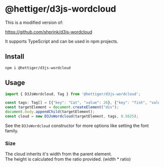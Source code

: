 @hettiger/d3js-wordcloud
==============

This is a modified version of: 

https://github.com/shprink/d3js-wordcloud

It supports TypeScript and can be used in npm projects.

## Install

```npm i @hettiger/d3js-wordcloud```

## Usage

```ts
import { D3JsWordcloud, Tag } from '@hettiger/d3js-wordcloud';

const tags: Tag[] = [{"key": "Cat", "value": 26}, {"key": "fish", "value": 19}, {"key": "things", "value": 18}, {"key": "look", "value": 16}, {"key": "two", "value": 15}, {"key": "like", "value": 14}, {"key": "hat", "value": 14}, {"key": "Oh", "value": 13}, {"key": "mother", "value": 12}, {"key": "One", "value": 12}, {"key": "Now", "value": 12}, {"key": "Thing", "value": 12}, {"key": "house", "value": 10}, {"key": "fun", "value": 9}, {"key": "know", "value": 9}, {"key": "good", "value": 9}, {"key": "saw", "value": 9}, {"key": "bump", "value": 8}, {"key": "hold", "value": 7}, {"key": "fear", "value": 6}, {"key": "game", "value": 6}, {"key": "play", "value": 6}, {"key": "Sally", "value": 6}, {"key": "wet", "value": 6}, {"key": "little", "value": 6}, {"key": "box", "value": 6}, {"key": "came", "value": 6}, {"key": "away", "value": 6}, {"key": "sit", "value": 5}, {"key": "ran", "value": 5}, {"key": "big", "value": 5}, {"key": "something", "value": 5}, {"key": "put", "value": 5}, {"key": "fast", "value": 5}, {"key": "go", "value": 5}, {"key": "ball", "value": 5}, {"key": "pot", "value": 5}, {"key": "show", "value": 4}, {"key": "cup", "value": 4}, {"key": "get", "value": 4}, {"key": "cake", "value": 4}, {"key": "pick", "value": 4}, {"key": "went", "value": 4}, {"key": "toy", "value": 4}, {"key": "ship", "value": 4}, {"key": "net", "value": 4}, {"key": "tell", "value": 4}, {"key": "fan", "value": 4}, {"key": "wish", "value": 4}, {"key": "day", "value": 4}, {"key": "new", "value": 4}, {"key": "tricks", "value": 4}, {"key": "way", "value": 4}, {"key": "sat", "value": 4}, {"key": "books", "value": 3}, {"key": "hook", "value": 3}, {"key": "mess", "value": 3}, {"key": "kites", "value": 3}, {"key": "rake", "value": 3}, {"key": "red", "value": 3}, {"key": "shame", "value": 3}, {"key": "bit", "value": 3}, {"key": "hands", "value": 3}, {"key": "gown", "value": 3}, {"key": "call", "value": 3}, {"key": "cold", "value": 3}, {"key": "fall", "value": 3}, {"key": "milk", "value": 3}, {"key": "shook", "value": 3}, {"key": "tame", "value": 2}, {"key": "deep", "value": 2}, {"key": "Sank", "value": 2}, {"key": "head", "value": 2}, {"key": "back", "value": 2}, {"key": "fell", "value": 2}, {"key": "hop", "value": 2}, {"key": "shut", "value": 2}, {"key": "dish", "value": 2}, {"key": "trick", "value": 2}, {"key": "take", "value": 2}, {"key": "tip", "value": 2}, {"key": "top", "value": 2}, {"key": "see", "value": 2}, {"key": "let", "value": 2}, {"key": "shake", "value": 2}, {"key": "bad", "value": 2}, {"key": "another", "value": 2}, {"key": "come", "value": 2}, {"key": "fly", "value": 2}, {"key": "want", "value": 2}, {"key": "hall", "value": 2}, {"key": "wall", "value": 2}, {"key": "Thump", "value": 2}, {"key": "Make", "value": 2}, {"key": "lot", "value": 2}, {"key": "hear", "value": 2}, {"key": "find", "value": 2}, {"key": "lots", "value": 2}, {"key": "bet", "value": 2}, {"key": "dear", "value": 2}, {"key": "looked", "value": 2}, {"key": "gone", "value": 2}, {"key": "sun", "value": 2}, {"key": "asked", "value": 1}, {"key": "shine", "value": 1}, {"key": "mind", "value": 1}, {"key": "bite", "value": 1}, {"key": "step", "value": 1}, {"key": "mat", "value": 1}, {"key": "gave", "value": 1}, {"key": "pat", "value": 1}, {"key": "bent", "value": 1}, {"key": "funny", "value": 1}, {"key": "give", "value": 1}, {"key": "games", "value": 1}, {"key": "high", "value": 1}, {"key": "hit", "value": 1}, {"key": "run", "value": 1}, {"key": "stand", "value": 1}, {"key": "fox", "value": 1}, {"key": "man", "value": 1}, {"key": "string", "value": 1}, {"key": "kit", "value": 1}, {"key": "Mothers", "value": 1}, {"key": "tail", "value": 1}, {"key": "dots", "value": 1}, {"key": "pink", "value": 1}, {"key": "white", "value": 1}, {"key": "kite", "value": 1}, {"key": "bed", "value": 1}, {"key": "bumps", "value": 1}, {"key": "jumps", "value": 1}, {"key": "kicks", "value": 1}, {"key": "hops", "value": 1}, {"key": "thumps", "value": 1}, {"key": "kinds", "value": 1}, {"key": "book", "value": 1}, {"key": "home", "value": 1}, {"key": "wood", "value": 1}, {"key": "hand", "value": 1}, {"key": "near", "value": 1}, {"key": "Think", "value": 1}, {"key": "rid", "value": 1}, {"key": "made", "value": 1}, {"key": "jump", "value": 1}, {"key": "yet", "value": 1}, {"key": "PLOP", "value": 1}, {"key": "last", "value": 1}, {"key": "stop", "value": 1}, {"key": "pack", "value": 1}, {"key": "nothing", "value": 1}, {"key": "got", "value": 1}, {"key": "sad", "value": 1}, {"key": "kind", "value": 1}, {"key": "fishHe", "value": 1}, {"key": "sunny", "value": 1}, {"key": "Yes", "value": 1}, {"key": "bow", "value": 1}, {"key": "tall", "value": 1}, {"key": "always", "value": 1}, {"key": "playthings", "value": 1}, {"key": "picked", "value": 1}, {"key": "strings", "value": 1}, {"key": "Well", "value": 1}, {"key": "lit", "value": 1}];
const targetElement = document.createElement("div");
document.body.appendChild(targetElement);
const cloud = new D3JsWordcloud(targetElement, tags, 0.5625);
```

See the `D3JsWordcloud` constructor for more options like setting the font family.

### Size

The cloud inherits it's width from the parent element.    
The height is calculated from the ratio provided. (width * ratio)

